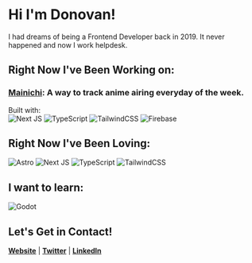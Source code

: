 # Hi I'm Donovan!

I had dreams of being a Frontend Developer back in 2019. It never happened and now I work helpdesk.

## Right Now I've Been Working on:
### [Mainichi](https://mainichi.vercel.app/): A way to track anime airing everyday of the week.
  Built with:<br>
  ![Next JS](https://img.shields.io/badge/Next-black?style=for-the-badge&logo=next.js&logoColor=white)
  ![TypeScript](https://img.shields.io/badge/typescript-%23007ACC.svg?style=for-the-badge&logo=typescript&logoColor=white)
  ![TailwindCSS](https://img.shields.io/badge/tailwindcss-%2338B2AC.svg?style=for-the-badge&logo=tailwind-css&logoColor=white)
  ![Firebase](https://img.shields.io/badge/firebase-ffca28?style=for-the-badge&logo=firebase&logoColor=black)


## Right Now I've Been Loving:
  ![Astro](https://img.shields.io/badge/Astro-0C1222?style=for-the-badge&logo=astro&logoColor=FDFDFE)
  ![Next JS](https://img.shields.io/badge/Next-black?style=for-the-badge&logo=next.js&logoColor=white)
  ![TypeScript](https://img.shields.io/badge/typescript-%23007ACC.svg?style=for-the-badge&logo=typescript&logoColor=white)
  ![TailwindCSS](https://img.shields.io/badge/tailwindcss-%2338B2AC.svg?style=for-the-badge&logo=tailwind-css&logoColor=white)

## I want to learn:
![Godot](https://img.shields.io/badge/Godot-478CBF?style=for-the-badge&logo=GodotEngine&logoColor=white)

## Let's Get in Contact!
<p>
  <strong><a href="https://donovangomez.dev/" >Website</a></strong> |
  <strong><a href="https://twitter.com/hellodonovan_">Twitter</a></strong> |
  <strong><a href="https://www.linkedin.com/in/donovan-gomez/">LinkedIn</a></strong> 
</p>
  
